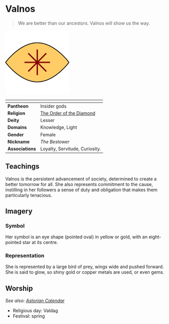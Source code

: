 # Valnos

> We are better than our ancestors. Valnos will show us the way.

<img src="../../../images/valnos.png" height="200" />

| []() | |
| --- | --- |
| **Pantheon** | Insider gods |
| **Religion** | [The Order of the Diamond](../the-order-of-the-diamond.md) |
| **Deity** | Lesser |
| **Domains** | Knowledge, Light |
| **Gender** | Female |
| **Nickname** | *The Bestower* |
| **Associations** | Loyalty, Servitude, Curiosity. |

## Teachings

Valnos is the persistent advancement of society, determined to create a better tomorrow for all. She also represents commitment to the cause, instilling in her followers a sense of duty and obligation that makes them particularly tenacious.

## Imagery

### Symbol

Her symbol is an eye shape (pointed oval) in yellow or gold, with an eight-pointed star at its centre.

### Representation

She is represented by a large bird of prey, wings wide and pushed forward. She is said to glow, so shiny gold or copper metals are used, or even gems.

## Worship

*See also: [Astorian Calendar](../../history/astorian-calendar.md)*

- Religious day: Valdag
- Festival: spring
